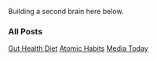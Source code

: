Building a second brain here below.

### All Posts

 [Gut Health Diet](Health/Diet.md)
[Atomic Habits](Productivity/Habits.md)
[Media Today](Media/Media.md)